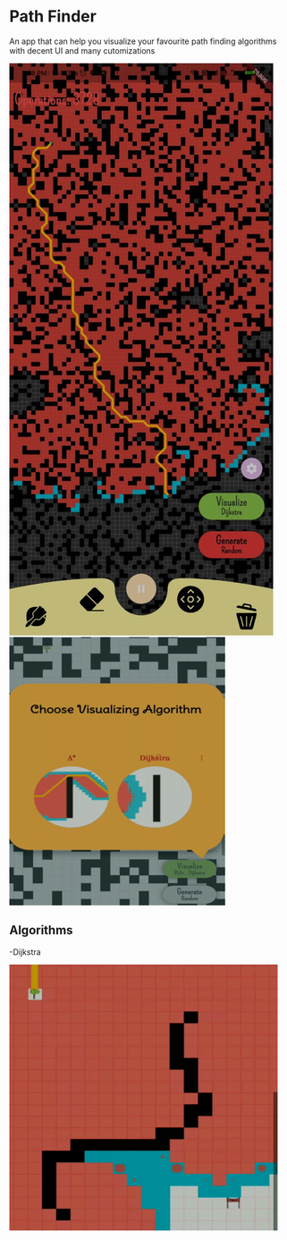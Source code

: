 # Path Finder

An app that can help you visualize your favourite path finding algorithms with decent UI and many cutomizations

![App](assets/app.jpeg)
![AppGif](assets/appPre.gif)

## Algorithms

-Dijkstra

![Dijkstra](assets/dijkstra.gif)
